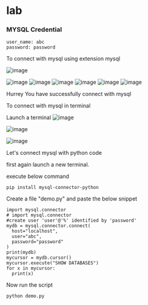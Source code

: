 # lab


<!-- ![image](https://user-images.githubusercontent.com/115451707/196919992-edcfea8b-e3f6-4f35-9398-43be66b5622d.png) -->


### MYSQL  Credential

```
user_name: abc
password: password
```

To connect with mysql using extension mysql

![image](https://user-images.githubusercontent.com/115451707/197224168-9179e4b7-22d9-4caa-8b84-d5db4c325412.png)

![image](https://user-images.githubusercontent.com/115451707/197224293-51380d3e-7677-4877-8a05-86582d8e52e0.png)
![image](https://user-images.githubusercontent.com/115451707/197224903-78886c70-9a06-4138-a171-4b3a828e3913.png)
![image](https://user-images.githubusercontent.com/115451707/197224988-72e00ff7-8a37-42a2-a7ed-d654038a2f82.png)
![image](https://user-images.githubusercontent.com/115451707/197225204-2ad0a73b-3a25-4265-b880-198c9043aa1e.png)
![image](https://user-images.githubusercontent.com/115451707/197225690-0e87580d-37de-4f3a-8efe-c7aa207d2e9d.png)
![image](https://user-images.githubusercontent.com/115451707/197225889-46c66e22-8597-4c93-b5d9-cb4f3166560d.png)

Hurrey You have successfully connect with mysql


To connect with mysql in terminal

Launch a terminal
![image](https://user-images.githubusercontent.com/115451707/197226245-a1261158-9ad9-41e8-9b09-19dde495ac95.png)

![image](https://user-images.githubusercontent.com/115451707/197226486-ea785a81-035d-412d-b6ba-20da008d9e26.png)

![image](https://user-images.githubusercontent.com/115451707/197226861-16fbf655-0f68-4f2e-a5cb-6c6d8e1244c9.png)


Let's connect mysql with python code

first again launch a new terminal.

execute below command
```
pip install mysql-connector-python
```

Create a file "demo.py" and paste the below snippet
```
import mysql.connector
# import mysql.connector
#create user 'user'@'%' identified by 'password'
mydb = mysql.connector.connect(
  host="localhost",
  user="abc",
  password="password"
)
print(mydb)
mycursor = mydb.cursor()
mycursor.execute("SHOW DATABASES")
for x in mycursor:
  print(x)
```

Now run the script
```
python demo.py
```